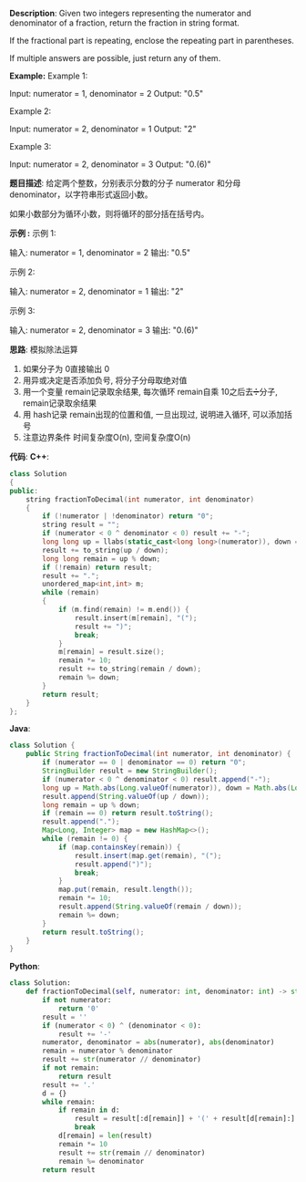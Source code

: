 __Description__:
Given two integers representing the numerator and denominator of a fraction, return the fraction in string format.

If the fractional part is repeating, enclose the repeating part in parentheses.

If multiple answers are possible, just return any of them.

__Example:__
Example 1:

Input: numerator = 1, denominator = 2
Output: "0.5"

Example 2:

Input: numerator = 2, denominator = 1
Output: "2"

Example 3:

Input: numerator = 2, denominator = 3
Output: "0.(6)"

__题目描述__:
给定两个整数，分别表示分数的分子 numerator 和分母 denominator，以字符串形式返回小数。

如果小数部分为循环小数，则将循环的部分括在括号内。

__示例 :__
示例 1:

输入: numerator = 1, denominator = 2
输出: "0.5"

示例 2:

输入: numerator = 2, denominator = 1
输出: "2"

示例 3:

输入: numerator = 2, denominator = 3
输出: "0.(6)"

__思路__:
模拟除法运算
1. 如果分子为 0直接输出 0
2. 用异或决定是否添加负号, 将分子分母取绝对值
3. 用一个变量 remain记录取余结果, 每次循环 remain自乘 10之后去➗分子, remain记录取余结果
4. 用 hash记录 remain出现的位置和值, 一旦出现过, 说明进入循环, 可以添加括号
5. 注意边界条件
时间复杂度O(n), 空间复杂度O(n)

__代码__:
__C++__:
```C++
class Solution 
{
public:
    string fractionToDecimal(int numerator, int denominator) 
    {
        if (!numerator | !denominator) return "0";
        string result = "";
        if (numerator < 0 ^ denominator < 0) result += "-";
        long long up = llabs(static_cast<long long>(numerator)), down = llabs(static_cast<long long>(denominator));
        result += to_string(up / down);
        long long remain = up % down;
        if (!remain) return result;
        result += ".";
        unordered_map<int,int> m;
        while (remain) 
        {
            if (m.find(remain) != m.end()) {
                result.insert(m[remain], "(");
                result += ")";
                break;
            }
            m[remain] = result.size();
            remain *= 10;
            result += to_string(remain / down);
            remain %= down;
        }
        return result;
    }
};
```

__Java__:
```Java
class Solution {
    public String fractionToDecimal(int numerator, int denominator) {
        if (numerator == 0 | denominator == 0) return "0";
        StringBuilder result = new StringBuilder();
        if (numerator < 0 ^ denominator < 0) result.append("-");
        long up = Math.abs(Long.valueOf(numerator)), down = Math.abs(Long.valueOf(denominator));
        result.append(String.valueOf(up / down));
        long remain = up % down;
        if (remain == 0) return result.toString();
        result.append(".");
        Map<Long, Integer> map = new HashMap<>();
        while (remain != 0) {
            if (map.containsKey(remain)) {
                result.insert(map.get(remain), "(");
                result.append(")");
                break;
            }
            map.put(remain, result.length());
            remain *= 10;
            result.append(String.valueOf(remain / down));
            remain %= down;
        }
        return result.toString();
    }
}
```

__Python__:
```Python
class Solution:
    def fractionToDecimal(self, numerator: int, denominator: int) -> str:
        if not numerator:
            return '0'
        result = ''
        if (numerator < 0) ^ (denominator < 0):
            result += '-'
        numerator, denominator = abs(numerator), abs(denominator)
        remain = numerator % denominator
        result += str(numerator // denominator)
        if not remain:
            return result
        result += '.'
        d = {}
        while remain:
            if remain in d:
                result = result[:d[remain]] + '(' + result[d[remain]:] + ')'
                break
            d[remain] = len(result)
            remain *= 10
            result += str(remain // denominator)
            remain %= denominator
        return result
```